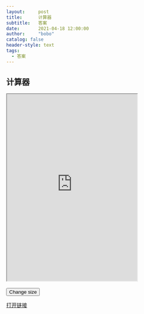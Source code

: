 ```yaml
---
layout:     post
title:      计算器
subtitle:   答案
date:       2021-04-18 12:00:00
author:     "bobo"
catalog: false
header-style: text
tags:
  - 答案
---
```

## 计算器
<html>
<head>
<script>
function changeSize()
{
document.getElementById("myframe").height="400";
document.getElementById("myframe").width="260";
}
</script>
</head>
<body>
<iframe id="myframe" src="https://www.zybang.com/static/question/m-calculator/m-calculator.html" 
height="500" width="350">
<p>Your browser does not support iframes.</p>
</iframe>
<br><br>
<input type="button" onclick="changeSize()" 
value="Change size">
</body>
</html>

[打开链接](https://www.zybang.com/static/question/m-calculator/m-calculator.html)

